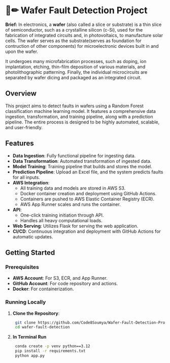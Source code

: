 # 📄✏ Wafer Fault Detection Project

**Brief:** In electronics, a **wafer** (also called a slice or substrate) is a thin slice of semiconductor, such as a crystalline silicon (c-Si), used for the fabrication of integrated circuits and, in photovoltaics, to manufacture solar cells. The wafer serves as the substrate(serves as foundation for contruction of other components) for microelectronic devices built in and upon the wafer.

It undergoes many microfabrication processes, such as doping, ion implantation, etching, thin-film deposition of various materials, and photolithographic patterning. Finally, the individual microcircuits are separated by wafer dicing and packaged as an integrated circuit.

## Overview

This project aims to detect faults in wafers using a Random Forest classification machine learning model. It features a comprehensive data ingestion, transformation, and training pipeline, along with a prediction pipeline. The entire process is designed to be highly automated, scalable, and user-friendly.

## Features

- **Data Ingestion**: Fully functional pipeline for ingesting data.
- **Data Transformation**: Automated transformation of ingested data.
- **Model Training**: Training pipeline that builds and stores the model.
- **Prediction Pipeline**: Upload an Excel file, and the system predicts faults for all inputs.
- **AWS Integration**:
  - All training data and models are stored in AWS S3.
  - Docker container creation and deployment using GitHub Actions.
  - Containers are pushed to AWS Elastic Container Registry (ECR).
  - AWS App Runner scales and runs the container.
- **API**:
  - One-click training initiation through API.
  - Handles all heavy computational loads.
- **Web Serving**: Utilizes Flask for serving the web application.
- **CI/CD**: Continuous integration and deployment with GitHub Actions for automatic updates.

## Getting Started

### Prerequisites

- **AWS Account**: For S3, ECR, and App Runner.
- **GitHub Account**: For code repository and actions.
- **Docker**: For containerization.

### Running Locally

1. **Clone the Repository**:

   ```bash
    git clone https://github.com/Code8Soumya/Wafer-Fault-Detection-Project.git
    cd wafer-fault-detection

   ```

2. **In Terminal Run**
   ```bash
    conda create -p venv python==3.12
    pip install -r requirements.txt  
    python app.py
   ```
